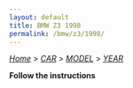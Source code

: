 ```yaml
---
layout: default
title: BMW Z3 1998
permalink: /bmw/z3/1998/
---
```

[*Home*](/) > [*CAR*](/car/) > [*MODEL*](/car/model/) > [*YEAR*](/car/model/year/)

**Follow the instructions**